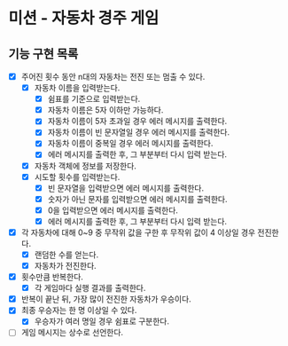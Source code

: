 # 미션 - 자동차 경주 게임

## 기능 구현 목록

- [x] 주어진 횟수 동안 n대의 자동차는 전진 또는 멈출 수 있다.
  - [x] 자동차 이름을 입력받는다.
    - [x] 쉼표를 기준으로 입력받는다.
    - [x] 자동차 이름은 5자 이하만 가능하다.
    - [x] 자동차 이름이 5자 초과일 경우 에러 메시지를 출력한다.
    - [x] 자동차 이름이 빈 문자열일 경우 에러 메시지를 출력한다.
    - [x] 자동차 이름이 중복일 경우 에러 메시지를 출력한다.
    - [x] 에러 메시지를 출력한 후, 그 부분부터 다시 입력 받는다.
  - [x] 자동차 객체에 정보를 저장한다.
  - [x] 시도할 횟수를 입력받는다.
    - [x] 빈 문자열을 입력받으면 에러 메시지를 출력한다.
    - [x] 숫자가 아닌 문자를 입력받으면 에러 메시지를 출력한다.
    - [x] 0을 입력받으면 에러 메시지를 출력한다.
    - [x] 에러 메시지를 출력한 후, 그 부분부터 다시 입력 받는다.
- [x] 각 자동차에 대해 0~9 중 무작위 값을 구한 후 무작위 값이 4 이상일 경우 전진한다.
  - [x] 랜덤한 수를 얻는다.
  - [x] 자동차가 전진한다.
- [x] 횟수만큼 반복한다.
  - [x] 각 게임마다 실행 결과를 출력한다.
- [x] 반복이 끝난 뒤, 가장 많이 전진한 자동차가 우승이다.
- [x] 최종 우승자는 한 명 이상일 수 있다.
  - [x] 우승자가 여러 명일 경우 쉼표로 구분한다.
- [ ] 게임 메시지는 상수로 선언한다.